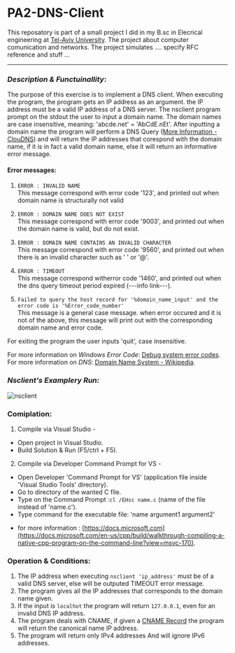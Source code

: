 # PA2-DNS-Client
This reposatory is part of a small project I did in my B.sc in Elecrical engineering at [Tel-Aviv University](https://www.tau.ac.il). The project about computer comunication and networks. The project simulates .... specify RFC reference and stuff ...

---------------------------------------------------------------------------------------

### *Description & Functuinallity*:

The purpose of this exercise is to implement a DNS client.
When executing the program, the program gets an IP address as an argument. the IP address must be a valid IP address of a DNS server.
The nsclient program prompt on the stdout the user to input a domain name. 
The domain names are case insensitive, meaning: 'abcde.net' = 'AbCdE.nEt'.
After inputting a domain name the program will perform a DNS Query ([More Information - ClouDNS](https://www.cloudns.net/wiki/article/254/)) and will return the IP addresses that corespond with the domain name, if it is in fact a valid domain name, else it will return an informative error message.
#### Error messages:
1. `ERROR : INVALID NAME`  
This message correspond with error code '123', and printed out when domain name is structurally not valid

2. `ERROR : DOMAIN NAME DOES NOT EXIST`  
This message correspond with error code '9003', and printed out when the domain name is valid, but do not exist.

3. `ERROR : DOMAIN NAME CONTAINS AN INVALID CHARACTER`  
This message correspond with error code '9560', and printed out when there is an invalid character such as ' ' or '@'.

4. `ERROR : TIMEOUT`  
This message correspond witherror code '1460', and printed out when the dns query timeout period expired (---info link---).

5. `Failed to query the host record for '%domain_name_input' and the error code is '%Error_code_number'`  
This message is a general case message. when error occured and it is not of the above, this message will print out with the corresponding domain name and error code.

For exiting the program the user inputs 'quit', case insensitive.

For more information on *Windows Error Code*: [Debug system error codes](https://docs.microsoft.com/en-us/windows/win32/debug/system-error-codes).  
For more information on *DNS*: [Domain Name System - Wikipedia](https://en.wikipedia.org/wiki/Domain_Name_System).  

### *Nsclient's Examplery Run*:
![nsclient](https://user-images.githubusercontent.com/34989887/170728442-7f32907d-5042-420e-ae7d-195da074427b.png)

### **Comiplation**:
1. Compile via Visual Studio -
- Open project in Visual Studio.
- Build Solution & Run (F5/ctrl + F5).
2. Compile via Developer Command Prompt for VS -
- Open Developer 'Command Prompt for VS' (application file inside 'Visual Studio Tools' directory).
- Go to directory of the wanted C file.
- Type on the Command Prompt :`cl /EHsc name.c` (name of the file instead of 'name.c').
- Type command for the executable file: 'name argument1 argument2'
* for more information : [https://docs.microsoft.com](https://docs.microsoft.com/en-us/cpp/build/walkthrough-compiling-a-native-cpp-program-on-the-command-line?view=msvc-170).


### **Operation & Conditions**:
1. The IP address when executing `nsclient 'ip_address'` must be of a valid DNS server, else will be outputed TIMEOUT error message.
2. The program gives all the IP addresses that corresponds to the domain name given.
3. If the input is `localhot` the program will return `127.0.0.1`, even for an invalid DNS IP address.
4. The program deals with CNAME, if given a [CNAME Record](https://en.wikipedia.org/wiki/CNAME_record) the program will return the canonical name IP address.
5. The program will return only IPv4 addresses And will ignore IPv6 addresses. 

